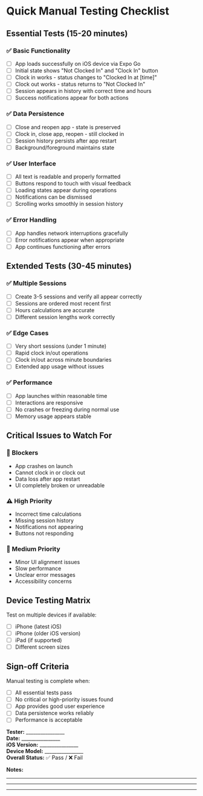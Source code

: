 # Quick Manual Testing Checklist

## Essential Tests (15-20 minutes)

### ✅ Basic Functionality
- [ ] App loads successfully on iOS device via Expo Go
- [ ] Initial state shows "Not Clocked In" and "Clock In" button
- [ ] Clock in works - status changes to "Clocked In at [time]"
- [ ] Clock out works - status returns to "Not Clocked In"
- [ ] Session appears in history with correct time and hours
- [ ] Success notifications appear for both actions

### ✅ Data Persistence
- [ ] Close and reopen app - state is preserved
- [ ] Clock in, close app, reopen - still clocked in
- [ ] Session history persists after app restart
- [ ] Background/foreground maintains state

### ✅ User Interface
- [ ] All text is readable and properly formatted
- [ ] Buttons respond to touch with visual feedback
- [ ] Loading states appear during operations
- [ ] Notifications can be dismissed
- [ ] Scrolling works smoothly in session history

### ✅ Error Handling
- [ ] App handles network interruptions gracefully
- [ ] Error notifications appear when appropriate
- [ ] App continues functioning after errors

## Extended Tests (30-45 minutes)

### ✅ Multiple Sessions
- [ ] Create 3-5 sessions and verify all appear correctly
- [ ] Sessions are ordered most recent first
- [ ] Hours calculations are accurate
- [ ] Different session lengths work correctly

### ✅ Edge Cases
- [ ] Very short sessions (under 1 minute)
- [ ] Rapid clock in/out operations
- [ ] Clock in/out across minute boundaries
- [ ] Extended app usage without issues

### ✅ Performance
- [ ] App launches within reasonable time
- [ ] Interactions are responsive
- [ ] No crashes or freezing during normal use
- [ ] Memory usage appears stable

## Critical Issues to Watch For

### 🚨 Blockers
- App crashes on launch
- Cannot clock in or clock out
- Data loss after app restart
- UI completely broken or unreadable

### ⚠️ High Priority
- Incorrect time calculations
- Missing session history
- Notifications not appearing
- Buttons not responding

### 📝 Medium Priority
- Minor UI alignment issues
- Slow performance
- Unclear error messages
- Accessibility concerns

## Device Testing Matrix

Test on multiple devices if available:
- [ ] iPhone (latest iOS)
- [ ] iPhone (older iOS version)
- [ ] iPad (if supported)
- [ ] Different screen sizes

## Sign-off Criteria

Manual testing is complete when:
- [ ] All essential tests pass
- [ ] No critical or high-priority issues found
- [ ] App provides good user experience
- [ ] Data persistence works reliably
- [ ] Performance is acceptable

**Tester:** ________________  
**Date:** ________________  
**iOS Version:** ________________  
**Device Model:** ________________  
**Overall Status:** ✅ Pass / ❌ Fail  

**Notes:**
_________________________________
_________________________________
_________________________________